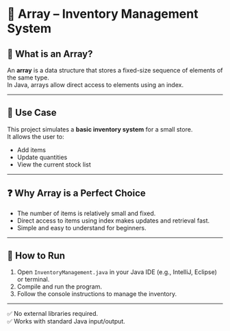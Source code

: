 # 🧮 Array – Inventory Management System

## 📘 What is an Array?
An **array** is a data structure that stores a fixed-size sequence of elements of the same type.  
In Java, arrays allow direct access to elements using an index.

---

## 💼 Use Case
This project simulates a **basic inventory system** for a small store.  
It allows the user to:
- Add items
- Update quantities
- View the current stock list

---

## ❓ Why Array is a Perfect Choice
- The number of items is relatively small and fixed.
- Direct access to items using index makes updates and retrieval fast.
- Simple and easy to understand for beginners.

---

## 🏃 How to Run
1. Open `InventoryManagement.java` in your Java IDE (e.g., IntelliJ, Eclipse) or terminal.
2. Compile and run the program.
3. Follow the console instructions to manage the inventory.

---

✅ No external libraries required.  
✅ Works with standard Java input/output.
